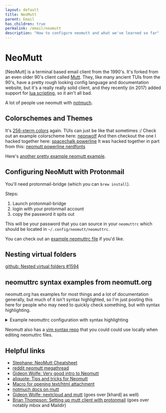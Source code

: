 ```yaml
---
layout: default
title: NeoMutt
parent: Email
has_children: true
permalink: /email/neomutt
description: "How to configure neomutt and what we've learned so far"
---
```


# NeoMutt
[NeoMutt] is a terminal based email client from the 1990's. It's forked from an even older 90's client called [Mutt](http://mutt.org). They, like many ancient TUIs from the 90's, have a pretty rough looking config language and documentation website, but it's a really really solid client, and they recently (in 2017) added support for [lua scripting], so it ain't all bad.

A lot of people use neomutt with [notmuch].

## Colorschemes and Themes
It's [256-xterm colors] again. TUIs can just be like that sometimes :/
Check out an example colorscheme here: [neonwolf]
And then checkout the one I hacked together here: [spacechalk powerline]
It was hacked together in part from this: [neomutt powerline nerdfonts]

Here's [another pretty example neomutt example].

## Configuring NeoMutt with Protonmail

You'll need protonmail-bridge (which you can `brew install`).

Steps:
1. Launch protonmail-bridge
2. login with your protonmail account
3. copy the password it spits out

This will be your password that you can source in your `neomuttrc` which should be located in `~/.config/neomutt/neomuttrc`.

You can check out an [example neomuttrc file](https://github.com/jessebot/dot_files/blob/main/.config/neomutt/neomuttrc) if you'd like.

## Nesting virtual folders

[github: Nested virtual folders #1594](https://github.com/neomutt/neomutt/issues/1594)


## neomuttrc syntax examples from neomutt.org

neomutt.org has examples for most things and a lot of documentation generally,
but much of it isn't syntax highlighted, so I'm just posting this here for people who may need to quickly check something, but with syntax highlighting.

<details>
  <summary>Example neomuttrc configuration with syntax highlighting</summary>

  ```conf
  # Example NeoMutt config file for the status-color feature.

  # The 'status-color' feature allows you to theme different parts of
  # the status bar (also when it's used by the index).

  # For the examples below, set some defaults
  set index_format='%4C %Z %{%b %d} %-15.15L (%?l?%4l&%4c?) %s'
  set use_threads=yes
  set sort=last-date-received
  set sort_aux=date

  # 'status color' can take up to 2 extra parameters
  # color status foreground background [ regex [ num ]]
  # 0 extra parameters
  # Set the default color for the entire status line
  color status blue white

  # 1 extra parameter
  # Set the color for a matching pattern
  # color status foreground background regex
  # Highlight New, Deleted, or Flagged emails
  color status brightred white '(New|Del|Flag):[0-9]+'

  # Highlight mailbox ordering if it's different from the default
  # First, highlight anything (*/*)
  color status brightred default '\([^)]+/[^)]+\)'

  # Then override the color for one specific case
  color status default default '\(threads/last-date-received\)'

  # 2 extra parameters
  # Set the color for the nth submatch of a pattern
  # color status foreground background regex num
  # Highlight the contents of the []s but not the [] themselves
  color status red default '\[([^]]+)\]' 1

  # The '1' refers to the first regex submatch, which is the inner
  # part in ()s
  # Highlight the mailbox
  color status brightwhite default 'NeoMutt: ([^ ]+)' 1
  # Search for 'NeoMutt: ' but only highlight what comes after it

  # vim: syntax=neomuttrc
  ```

</details>

Neomutt also has a [vim syntax repo](https://github.com/neomutt/syntax) that you could could use locally when editing neomuttrc files.

## Helpful links
- [Stephane: NeoMutt Cheatsheet](https://cheatsheets.stephane.plus/productivity/neomutt/)
- [reddit neomutt megathread](https://www.reddit.com/r/commandline/comments/fsm3sj/neomutt_config_megathread/)
- [Gideon Wolfe: Very good intro to Neomutt](https://gideonwolfe.com/posts/workflow/neomutt/intro/)
- [aliquote: Tips and tricks for Neomutt](https://aliquote.org/post/tipx-on-neomutt/)
- [Macro for opening text/html attachment](https://demu.red/blog/2017/11/neomutt-macro-opening-texthtml-attachment-from-the-index-view/)
- [notmuch docs on mutt](https://notmuchmail.org/notmuch-mutt/)
- [Gideon Wolfe: nextcloud and mutt](https://www.gideonwolfe.com/posts/sysadmin/nextcloud/nextcloudworkflow/#files) (goes over [khard] as well)
- [Brian Thompson: Setting up mutt client with protonmail](https://brian-thompson.medium.com/setting-up-the-mutt-mail-client-with-protonmail-49c042486b3) (goes over notably mbox and Maildir)

[256-xterm colors]: (https://www.ditig.com/256-colors-cheat-sheet)
[neonwolf]: https://gitlab.com/h3xx/mutt-colors-neonwolf
[spacechalk powerline]: https://github.com/jessebot/dot_files/blob/main/.config/neomutt/themes
[neomutt powerline nerdfonts]: https://github.com/sheoak/neomutt-powerline-nerdfonts
[lua scripting]: https://neomutt.org/2017/04/29/lua#algolia:p:nth-of-type(8)
[another pretty example neomutt example]: https://imgur.com/a/7yZbPrs
[notmuch]: https://notmuchmail.org/
[kard]: https://github.com/lucc/khard

